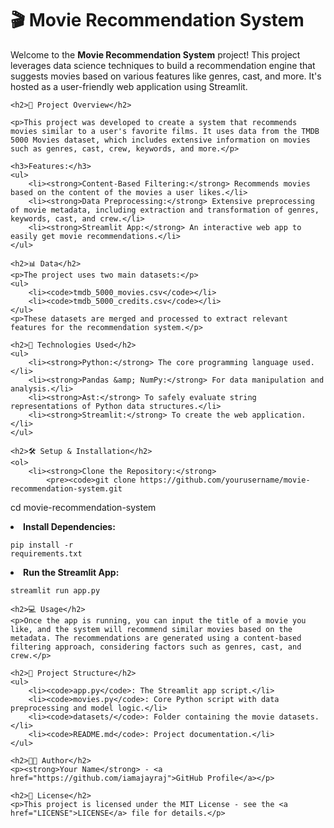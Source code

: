 <!DOCTYPE html>
<html lang="en">
<head>
    <meta charset="UTF-8">
    <meta name="viewport" content="width=device-width, initial-scale=1.0">
    
</head>
<body>
    <h1>🎬 Movie Recommendation System</h1>
    <p>Welcome to the <strong>Movie Recommendation System</strong> project! This project leverages data science techniques to build a recommendation engine that suggests movies based on various features like genres, cast, and more. It's hosted as a user-friendly web application using Streamlit.</p>
    
    <h2>🚀 Project Overview</h2>
    
    <p>This project was developed to create a system that recommends movies similar to a user's favorite films. It uses data from the TMDB 5000 Movies dataset, which includes extensive information on movies such as genres, cast, crew, keywords, and more.</p>
    
    <h3>Features:</h3>
    <ul>
        <li><strong>Content-Based Filtering:</strong> Recommends movies based on the content of the movies a user likes.</li>
        <li><strong>Data Preprocessing:</strong> Extensive preprocessing of movie metadata, including extraction and transformation of genres, keywords, cast, and crew.</li>
        <li><strong>Streamlit App:</strong> An interactive web app to easily get movie recommendations.</li>
    </ul>
    
    <h2>📊 Data</h2>
    <p>The project uses two main datasets:</p>
    <ul>
        <li><code>tmdb_5000_movies.csv</code></li>
        <li><code>tmdb_5000_credits.csv</code></li>
    </ul>
    <p>These datasets are merged and processed to extract relevant features for the recommendation system.</p>
    
    <h2>🔧 Technologies Used</h2>
    <ul>
        <li><strong>Python:</strong> The core programming language used.</li>
        <li><strong>Pandas &amp; NumPy:</strong> For data manipulation and analysis.</li>
        <li><strong>Ast:</strong> To safely evaluate string representations of Python data structures.</li>
        <li><strong>Streamlit:</strong> To create the web application.</li>
    </ul>
    
    <h2>🛠️ Setup & Installation</h2>
    <ol>
        <li><strong>Clone the Repository:</strong>
            <pre><code>git clone https://github.com/yourusername/movie-recommendation-system.git
cd movie-recommendation-system</code></pre>
        </li>
        <li><strong>Install Dependencies:</strong>
            <pre><code>pip install -r requirements.txt</code></pre>
        </li>
        <li><strong>Run the Streamlit App:</strong>
            <pre><code>streamlit run app.py</code></pre>
        </li>
    </ol>
    
    <h2>💻 Usage</h2>
    <p>Once the app is running, you can input the title of a movie you like, and the system will recommend similar movies based on the metadata. The recommendations are generated using a content-based filtering approach, considering factors such as genres, cast, and crew.</p>
    
    <h2>📂 Project Structure</h2>
    <ul>
        <li><code>app.py</code>: The Streamlit app script.</li>
        <li><code>movies.py</code>: Core Python script with data preprocessing and model logic.</li>
        <li><code>datasets/</code>: Folder containing the movie datasets.</li>
        <li><code>README.md</code>: Project documentation.</li>
    </ul>
    
    <h2>👨‍💻 Author</h2>
    <p><strong>Your Name</strong> - <a href="https://github.com/iamajayraj">GitHub Profile</a></p>
    
    <h2>📄 License</h2>
    <p>This project is licensed under the MIT License - see the <a href="LICENSE">LICENSE</a> file for details.</p>
</body>
</html>
